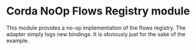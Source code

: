 # Corda NoOp Flows Registry module

This module provides a no-op implementation of the flows registry. The adapter simply logs new bindings.
It is obviously just for the sake of the example.